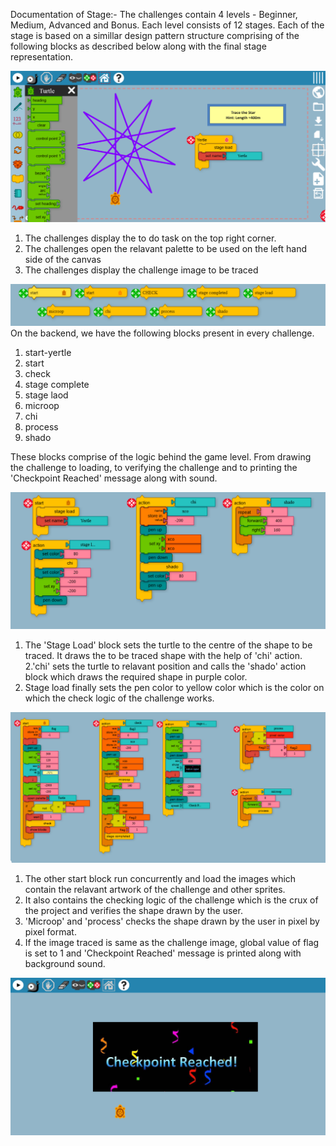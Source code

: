 Documentation of Stage:-
The challenges contain  4 levels - Beginner, Medium, Advanced and Bonus. Each level consists of 12 stages.
Each of the stage is based on a simillar design pattern structure comprising of the following blocks as described below along with the final stage representation.

![Level](https://github.com/vaibhavdaren/turtleblocksjs/blob/tutorials/tutcompsite/documentation/doc1.PNG)

1. The challenges display the to do task on the top right corner.
2. The challenges open the relavant palette to be used on the left hand side of the canvas
3. The challenges display the challenge image to be traced



![Level](https://github.com/vaibhavdaren/turtleblocksjs/blob/tutorials/tutcompsite/documentation/doc2.PNG)
On the backend, we have the following blocks present in every challenge.

1. start-yertle
2. start
3. check
4. stage complete
5. stage laod
6. microop
7. chi 
8. process
9. shado

These blocks comprise of the logic behind the game level. From drawing the challenge to loading, to verifying the challenge and to printing the 'Checkpoint Reached' message along with sound.

![Level](https://github.com/vaibhavdaren/turtleblocksjs/blob/tutorials/tutcompsite/documentation/doc3.PNG)

1. The 'Stage Load' block sets the turtle to the centre of the shape to be traced. It draws the to be traced shape with the help of 'chi' action.  
2.'chi' sets the turtle to relavant position and calls the 'shado' action block which draws the required shape in purple color.
3. Stage load finally sets the pen color to yellow color which is the color on which the check logic of the challenge works.

![Level](https://github.com/vaibhavdaren/turtleblocksjs/blob/tutorials/tutcompsite/documentation/doc4.PNG)

1. The other start block run concurrently and load the images which contain the relavant artwork of the challenge and other sprites.
2. It also contains the checking logic of the challenge which is the crux of the project and verifies the shape drawn by the user.
3. 'Microop' and 'process' checks the shape drawn by the user in pixel by pixel format.
4. If the image traced is same as the challenge image, global value of flag is set to 1 and 'Checkpoint Reached' message is printed along with background sound.

![Level](https://github.com/vaibhavdaren/turtleblocksjs/blob/tutorials/tutcompsite/documentation/doc5.PNG)

 

